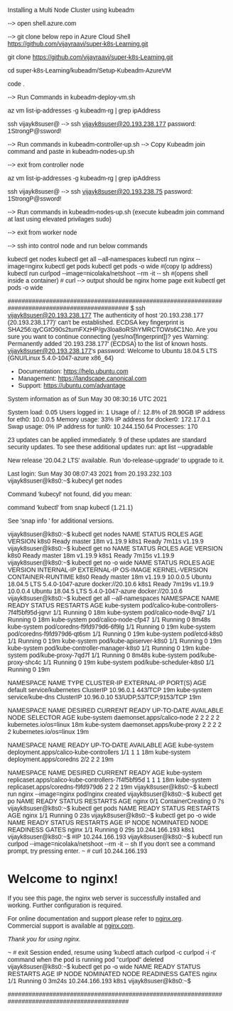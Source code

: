 Installing a  Multi Node Cluster using kubeadm

--> open shell.azure.com

--> git clone below repo in Azure Cloud Shell
https://github.com/vijayraavi/super-k8s-Learning.git

git clone https://github.com/vijayraavi/super-k8s-Learning.git

cd super-k8s-Learning/kubeadm/Setup-Kubeadm-AzureVM

code .

<!-- Deploy VMs -->
--> Run Commands in kubeadm-deploy-vm.sh

<!-- List IP addresses of newly created VMs -->
az vm list-ip-addresses -g kubeadm-rg | grep ipAddress
<!--  Sample donot use below-
    # "ipAddress": "20.193.238.177" -- > Controller Node
    # "ipAddress": "20.193.238.75" -- > Worker Node
-->

<!-- SSH into one node (Controller Node) -->
ssh vijayk8suser@<IP address> --> ssh vijayk8suser@20.193.238.177
password: 1StrongP@ssword!

<!--  -->
--> Run commands in kubeadm-controller-up.sh
--> Copy Kubeadm join command and paste in kubeadm-nodes-up.sh

<!-- Sample donot use below
kubeadm join 10.0.0.5:6443 --token 0l1vc2.hgia9vlcu6q3kfci \
    --discovery-token-ca-cert-hash sha256:c4e145a964dd224bf5dc827e82d764ab30002df8794e2918185c7332664da14d
 -->

--> exit from controller node
<!-- List IP addresses of newly created VMs -->
az vm list-ip-addresses -g kubeadm-rg | grep ipAddress
<!-- SSH into one node (Worker Node)   Ctrl+R -- Search for previous commands -->
ssh vijayk8suser@<IP address> --> ssh vijayk8suser@20.193.238.75
password: 1StrongP@ssword!

--> Run commands in kubeadm-nodes-up.sh (execute kubeadm join command at last using elevated privilages sudo)
<!-- Sample donot use below
sudo kubeadm join 10.0.0.5:6443 --token 0l1vc2.hgia9vlcu6q3kfci \
    --discovery-token-ca-cert-hash sha256:c4e145a964dd224bf5dc827e82d764ab30002df8794e2918185c7332664da14d
 -->

--> exit from worker node

--> ssh into control node and run below commands 
<!-- ssh vijayk8suser@<IP address> -- > ssh vijayk8suser@20.193.238.177 -->
kubectl get nodes
kubectl get all --all-namespaces
kubectl run nginx --image=nginx
kubectl get pods
kubectl get pods -o wide #(copy Ip address)
kubectl run curlpod --image=nicolaka/netshoot --rm -it -- sh  #(opens shell inside a container)
    # curl <ipaddress> --> output should be nginx home page
    exit
kubectl get pods -o wide

<!-- Sample history -->
#################################################################################################
$ ssh vijayk8suser@20.193.238.177
The authenticity of host '20.193.238.177 (20.193.238.177)' can't be established.
ECDSA key fingerprint is SHA256:qyCGtO90s2tumFXzHP/gv3loa8oRShYMRCTOWs6C1No.
Are you sure you want to continue connecting (yes/no/[fingerprint])? yes
Warning: Permanently added '20.193.238.177' (ECDSA) to the list of known hosts.
vijayk8suser@20.193.238.177's password:
Welcome to Ubuntu 18.04.5 LTS (GNU/Linux 5.4.0-1047-azure x86_64)

 * Documentation:  https://help.ubuntu.com
 * Management:     https://landscape.canonical.com
 * Support:        https://ubuntu.com/advantage

  System information as of Sun May 30 08:30:16 UTC 2021

  System load:  0.05               Users logged in:        1
  Usage of /:   12.8% of 28.90GB   IP address for eth0:    10.0.0.5
  Memory usage: 33%                IP address for docker0: 172.17.0.1
  Swap usage:   0%                 IP address for tunl0:   10.244.150.64
  Processes:    170


23 updates can be applied immediately.
9 of these updates are standard security updates.
To see these additional updates run: apt list --upgradable

New release '20.04.2 LTS' available.
Run 'do-release-upgrade' to upgrade to it.


Last login: Sun May 30 08:07:43 2021 from 20.193.232.103
vijayk8suser@k8s0:~$ kubecyl get nodes

Command 'kubecyl' not found, did you mean:

  command 'kubectl' from snap kubectl (1.21.1)

See 'snap info <snapname>' for additional versions.

vijayk8suser@k8s0:~$ kubectl get nodes
NAME   STATUS   ROLES    AGE     VERSION
k8s0   Ready    master   18m     v1.19.9
k8s1   Ready    <none>   7m11s   v1.19.9
vijayk8suser@k8s0:~$ kubectl get no
NAME   STATUS   ROLES    AGE     VERSION
k8s0   Ready    master   18m     v1.19.9
k8s1   Ready    <none>   7m15s   v1.19.9
vijayk8suser@k8s0:~$ kubectl get no -o wide
NAME   STATUS   ROLES    AGE     VERSION   INTERNAL-IP   EXTERNAL-IP   OS-IMAGE             KERNEL-VERSION     CONTAINER-RUNTIME
k8s0   Ready    master   18m     v1.19.9   10.0.0.5      <none>        Ubuntu 18.04.5 LTS   5.4.0-1047-azure   docker://20.10.6
k8s1   Ready    <none>   7m19s   v1.19.9   10.0.0.4      <none>        Ubuntu 18.04.5 LTS   5.4.0-1047-azure   docker://20.10.6
vijayk8suser@k8s0:~$ kubectl get all --all-namespaces
NAMESPACE     NAME                                           READY   STATUS    RESTARTS   AGE
kube-system   pod/calico-kube-controllers-7f4f5bf95d-jqrvr   1/1     Running   0          18m
kube-system   pod/calico-node-8vqj7                          1/1     Running   0          18m
kube-system   pod/calico-node-cfp47                          1/1     Running   0          8m48s
kube-system   pod/coredns-f9fd979d6-6f9lg                    1/1     Running   0          19m
kube-system   pod/coredns-f9fd979d6-qt6sm                    1/1     Running   0          19m
kube-system   pod/etcd-k8s0                                  1/1     Running   0          19m
kube-system   pod/kube-apiserver-k8s0                        1/1     Running   0          19m
kube-system   pod/kube-controller-manager-k8s0               1/1     Running   0          19m
kube-system   pod/kube-proxy-7qd7f                           1/1     Running   0          8m48s
kube-system   pod/kube-proxy-shc4c                           1/1     Running   0          19m
kube-system   pod/kube-scheduler-k8s0                        1/1     Running   0          19m

NAMESPACE     NAME                 TYPE        CLUSTER-IP   EXTERNAL-IP   PORT(S)                  AGE
default       service/kubernetes   ClusterIP   10.96.0.1    <none>        443/TCP                  19m
kube-system   service/kube-dns     ClusterIP   10.96.0.10   <none>        53/UDP,53/TCP,9153/TCP   19m

NAMESPACE     NAME                         DESIRED   CURRENT   READY   UP-TO-DATE   AVAILABLE   NODE SELECTOR            AGE
kube-system   daemonset.apps/calico-node   2         2         2       2            2           kubernetes.io/os=linux   18m
kube-system   daemonset.apps/kube-proxy    2         2         2       2            2           kubernetes.io/os=linux   19m

NAMESPACE     NAME                                      READY   UP-TO-DATE   AVAILABLE   AGE
kube-system   deployment.apps/calico-kube-controllers   1/1     1            1           18m
kube-system   deployment.apps/coredns                   2/2     2            2           19m

NAMESPACE     NAME                                                 DESIRED   CURRENT   READY   AGE
kube-system   replicaset.apps/calico-kube-controllers-7f4f5bf95d   1         1         1       18m
kube-system   replicaset.apps/coredns-f9fd979d6                    2         2         2       19m
vijayk8suser@k8s0:~$ kubectl run nginx --image=nginx
pod/nginx created
vijayk8suser@k8s0:~$ kubectl get po
NAME    READY   STATUS              RESTARTS   AGE
nginx   0/1     ContainerCreating   0          7s
vijayk8suser@k8s0:~$ kubectl get pods
NAME    READY   STATUS    RESTARTS   AGE
nginx   1/1     Running   0          23s
vijayk8suser@k8s0:~$ kubectl get po -o wide
NAME    READY   STATUS    RESTARTS   AGE   IP               NODE   NOMINATED NODE   READINESS GATES
nginx   1/1     Running   0          29s   10.244.166.193   k8s1   <none>           <none>
vijayk8suser@k8s0:~$ #IP 10.244.166.193
vijayk8suser@k8s0:~$ kubectl run curlpod --image=nicolaka/netshoot --rm -it -- sh
If you don't see a command prompt, try pressing enter.
~ # curl 10.244.166.193
<!DOCTYPE html>
<html>
<head>
<title>Welcome to nginx!</title>
<style>
    body {
        width: 35em;
        margin: 0 auto;
        font-family: Tahoma, Verdana, Arial, sans-serif;
    }
</style>
</head>
<body>
<h1>Welcome to nginx!</h1>
<p>If you see this page, the nginx web server is successfully installed and
working. Further configuration is required.</p>

<p>For online documentation and support please refer to
<a href="http://nginx.org/">nginx.org</a>.<br/>
Commercial support is available at
<a href="http://nginx.com/">nginx.com</a>.</p>

<p><em>Thank you for using nginx.</em></p>
</body>
</html>
~ # exit
Session ended, resume using 'kubectl attach curlpod -c curlpod -i -t' command when the pod is running
pod "curlpod" deleted
vijayk8suser@k8s0:~$ kubectl get po -o wide
NAME    READY   STATUS    RESTARTS   AGE     IP               NODE   NOMINATED NODE   READINESS GATES
nginx   1/1     Running   0          3m24s   10.244.166.193   k8s1   <none>           <none>
vijayk8suser@k8s0:~$

#################################################################################################




